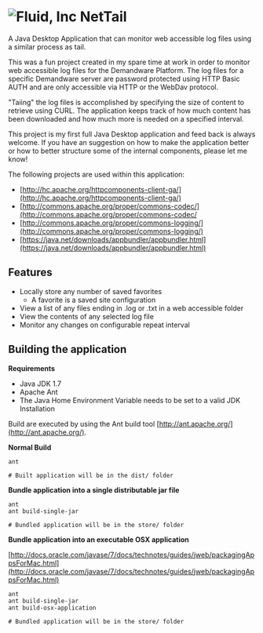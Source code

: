 
![Fluid, Inc](http://www.fluid.com/img/logo.jpg) NetTail
=======

A Java Desktop Application that can monitor web accessible log files using a similar process as tail.

This was a fun project created in my spare time at work in order to monitor web accessible log files for the Demandware Platform.  The log files for a specific Demandware server are password protected using HTTP Basic AUTH and are only accessible via HTTP or the WebDav protocol.

"Taiing" the log files is accomplished by specifying the size of content to retrieve using CURL. The application keeps track of how much content has been downloaded and how much more is needed on a specified interval.

This project is my first full Java Desktop application and feed back is always welcome. If you have an suggestion on how to make the application better or how to better structure some of the internal components, please let me know!

The following projects are used within this application:
* [http://hc.apache.org/httpcomponents-client-ga/](http://hc.apache.org/httpcomponents-client-ga/)
* [http://commons.apache.org/proper/commons-codec/](http://commons.apache.org/proper/commons-codec/
* [http://commons.apache.org/proper/commons-logging/](http://commons.apache.org/proper/commons-logging/)
* [https://java.net/downloads/appbundler/appbundler.html](https://java.net/downloads/appbundler/appbundler.html)

## Features
* Locally store any number of saved favorites
	* A favorite is a saved site configuration
* View a list of any files ending in .log or .txt in a web accessible folder
* View the contents of any selected log file
* Monitor any changes on configurable repeat interval

## Building the application

**Requirements**

* Java JDK 1.7
* Apache Ant
* The Java Home Environment Variable needs to be set to a valid JDK Installation

Build are executed by using the Ant build tool [http://ant.apache.org/](http://ant.apache.org/).

**Normal Build**

```
ant

# Built application will be in the dist/ folder
```

**Bundle application into a single distributable jar file**

```
ant
ant build-single-jar

# Bundled application will be in the store/ folder
```

**Bundle application into an executable OSX application**

[http://docs.oracle.com/javase/7/docs/technotes/guides/jweb/packagingAppsForMac.html](http://docs.oracle.com/javase/7/docs/technotes/guides/jweb/packagingAppsForMac.html)

```
ant
ant build-single-jar
ant build-osx-application

# Bundled application will be in the store/ folder
```

